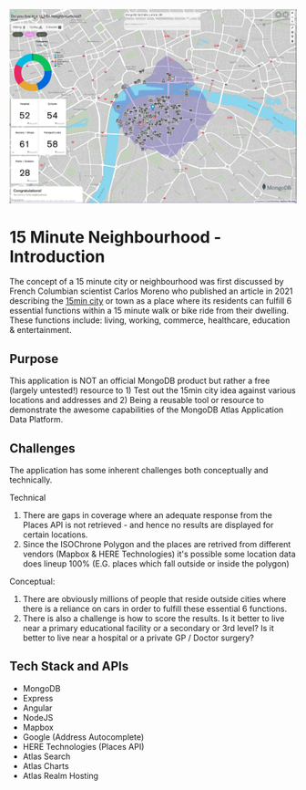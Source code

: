 ![alt text](https://github.com/michaeljkavanagh-irl/fmn/blob/master/src/assets/images/MOngoDB_LDN.png?raw=true)

# 15 Minute Neighbourhood - Introduction

The concept of a 15 minute city or neighbourhood was first discussed by French Columbian scientist Carlos Moreno who published an article in 2021 describing the <a href="https://en.wikipedia.org/wiki/15-minute_city">15min city</a> or town as a place where its residents can fulfill 6 essential functions within a 15 minute walk or bike ride from their dwelling. These functions include: living, working, commerce, healthcare, education & entertainment. 

## Purpose

This application is NOT an official MongoDB product but rather a free (largely untested!) resource to 1) Test out the 15min city idea against various locations and addresses and 2) Being a reusable tool or resource to demonstrate the awesome capabilities of the MongoDB Atlas Application Data Platform. 


## Challenges
The application has some inherent challenges both conceptually and technically. 

Technical 
1) There are gaps in coverage where an adequate response from the Places API is not retrieved - and hence no results are displayed for certain locations.
2) Since the ISOChrone Polygon and the places are retrived from different vendors (Mapbox & HERE Technologies) it's possible some location data does lineup 100% (E.G. places which fall outside or inside the polygon)

Conceptual:
1) There are obviously millions of people that reside outside cities where there is a reliance on cars in order to fulfill these essential 6 functions. 
2) There is also a challenge is how to score the results. Is it better to live near a primary educational facility or a secondary or 3rd level? Is it better to live near a hospital or a private GP / Doctor surgery? 

## Tech Stack and APIs
 * MongoDB
 * Express
 * Angular
 * NodeJS
 * Mapbox
 * Google (Address Autocomplete)
 * HERE Technologies (Places API)
 * Atlas Search
 * Atlas Charts
 * Atlas Realm Hosting


